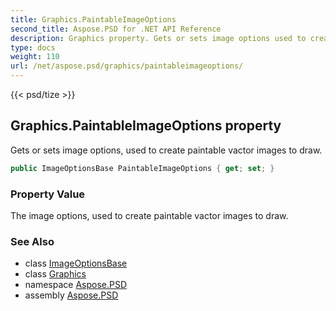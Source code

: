 ```yaml
---
title: Graphics.PaintableImageOptions
second_title: Aspose.PSD for .NET API Reference
description: Graphics property. Gets or sets image options used to create paintable vactor images to draw
type: docs
weight: 110
url: /net/aspose.psd/graphics/paintableimageoptions/
---
```

{{< psd/tize >}}
## Graphics.PaintableImageOptions property

Gets or sets image options, used to create paintable vactor images to draw.

```csharp
public ImageOptionsBase PaintableImageOptions { get; set; }
```

### Property Value

The image options, used to create paintable vactor images to draw.

### See Also

* class [ImageOptionsBase](../../imageoptionsbase/)
* class [Graphics](../)
* namespace [Aspose.PSD](../../graphics/)
* assembly [Aspose.PSD](../../../)


